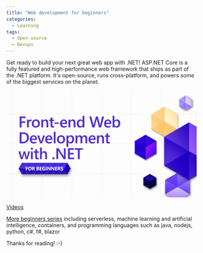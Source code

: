 ```yaml
---
title: "Web development for beginners"
categories:
  - Learning
tags:
  - Open-source
  - Devops
---
```


Get ready to build your next great web app with .NET! ASP.NET Core is a fully featured and high-performance web framework that ships as part of the .NET platform. It's open-source, runs cross-platform, and powers some of the biggest services on the planet. 

![img](../assets/images/2024-02-16-web-development-for-beginners.png)

[Videos](https://learn.microsoft.com/shows/frontend-web-development-with-dotnet-for-beginners/?wt.mc_id=pdebruin_content_blog_cnl_csasci)

[More beginners series](https://learn.microsoft.com/en-us/shows/browse?terms=beginners&wt.mc_id=pdebruin_content_blog_cnl_csasci) including serverless, machine learning and artificial intelligence, containers, and programming languages such as java, nodejs, python, c#, f#, blazor

Thanks for reading! :-)
